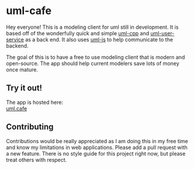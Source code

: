 # uml-cafe

Hey everyone! This is a modeling client for uml still in development. It is based off of the wonderfully quick and simple [uml-cpp](https://github.com/nemears/uml-cpp) and [uml-user-service](https://github.com/nemears/uml-user-service) as a back end. It also uses [uml-js](https://github.com/nemears/uml-js) to help communicate to the backend.

The goal of this is to have a free to use modeling client that is modern and open-source. The app should help current modelers save lots of money once mature.

## Try it out!
The app is hosted here:  
[uml.cafe](https://uml.cafe)

## Contributing
Contributions would be really appreciated as I am doing this in my free time and know my limitations in web applications. Please add a pull request with a new feature. There is no style guide for this project right now, but please treat others with respect.
